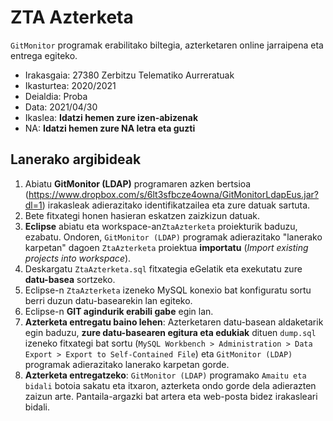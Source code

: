 # ZTA Azterketa

`GitMonitor` programak erabilitako biltegia, azterketaren online jarraipena eta entrega egiteko.

* Irakasgaia: 27380 Zerbitzu Telematiko Aurreratuak
* Ikasturtea: 2020/2021
* Deialdia: Proba
* Data: 2021/04/30
* Ikaslea: **Idatzi hemen zure izen-abizenak**
* NA: **Idatzi hemen zure NA letra eta guzti**

## Lanerako argibideak

1. Abiatu **GitMonitor (LDAP)** programaren azken bertsioa (https://www.dropbox.com/s/6lt3sfbcze4owna/GitMonitorLdapEus.jar?dl=1) irakasleak adierazitako identifikatzailea eta zure datuak sartuta.
2. Bete fitxategi honen hasieran eskatzen zaizkizun datuak.
3. **Eclipse** abiatu eta workspace-an`ZtaAzterketa` proiekturik baduzu, ezabatu. Ondoren, `GitMonitor (LDAP)` programak adierazitako "lanerako karpetan" dagoen `ZtaAzterketa` proiektua **importatu** (*Import existing projects into workspace*).
4. Deskargatu `ZtaAzterketa.sql` fitxategia eGelatik eta exekutatu zure **datu-basea** sortzeko.
5. Eclipse-n `ZtaAzterketa` izeneko MySQL konexio bat konfiguratu sortu berri duzun datu-basearekin lan egiteko.
6. Eclipse-n **GIT agindurik erabili gabe** egin lan.
7. **Azterketa entregatu baino lehen**: Azterketaren datu-basean aldaketarik egin baduzu, **zure datu-basearen egitura eta edukiak** dituen `dump.sql` izeneko fitxategi bat sortu (`MySQL Workbench > Administration > Data Export > Export to Self-Contained File`) eta `GitMonitor (LDAP)` programak adierazitako lanerako karpetan gorde.
8. **Azterketa entregatzeko**: `GitMonitor (LDAP)` programako `Amaitu eta bidali` botoia sakatu eta itxaron, azterketa ondo gorde dela adierazten zaizun arte. Pantaila-argazki bat artera eta web-posta bidez irakasleari bidali.
